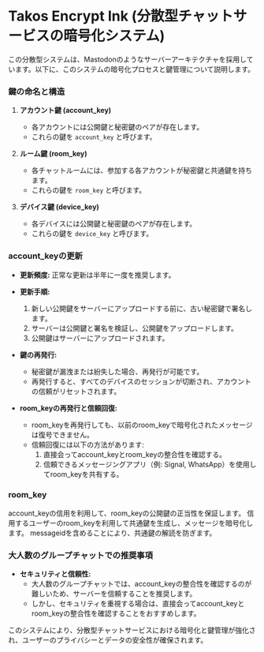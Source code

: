 # Takos Encrypt Ink (分散型チャットサービスの暗号化システム)

この分散型システムは、Mastodonのようなサーバーアーキテクチャを採用しています。以下に、このシステムの暗号化プロセスと鍵管理について説明します。

### 鍵の命名と構造

1. **アカウント鍵 (account_key)**
   - 各アカウントには公開鍵と秘密鍵のペアが存在します。
   - これらの鍵を `account_key` と呼びます。

2. **ルーム鍵 (room_key)**
   - 各チャットルームには、参加する各アカウントが秘密鍵と共通鍵を持ちます。
   - これらの鍵を `room_key` と呼びます。

3. **デバイス鍵 (device_key)**
   - 各デバイスには公開鍵と秘密鍵のペアが存在します。
   - これらの鍵を `device_key` と呼びます。

### account_keyの更新

- **更新頻度:** 正常な更新は半年に一度を推奨します。
- **更新手順:**
  1. 新しい公開鍵をサーバーにアップロードする前に、古い秘密鍵で署名します。
  2. サーバーは公開鍵と署名を検証し、公開鍵をアップロードします。
  3. 公開鍵はサーバーにアップロードされます。

- **鍵の再発行:**
  - 秘密鍵が漏洩または紛失した場合、再発行が可能です。
  - 再発行すると、すべてのデバイスのセッションが切断され、アカウントの信頼がリセットされます。

- **room_keyの再発行と信頼回復:**
  - room_keyを再発行しても、以前のroom_keyで暗号化されたメッセージは復号できません。
  - 信頼回復には以下の方法があります:
    1. 直接会ってaccount_keyとroom_keyの整合性を確認する。
    2. 信頼できるメッセージングアプリ（例: Signal,
       WhatsApp）を使用してroom_keyを共有する。

### room_key

account_keyの信用を利用して、room_keyの公開鍵の正当性を保証します。
信用するユーザーのroom_keyを利用して共通鍵を生成し、メッセージを暗号化します。
messageidを含めることにより、共通鍵の解読を防ぎます。

### 大人数のグループチャットでの推奨事項

- **セキュリティと信頼性:**
  - 大人数のグループチャットでは、account_keyの整合性を確認するのが難しいため、サーバーを信頼することを推奨します。
  - しかし、セキュリティを重視する場合は、直接会ってaccount_keyとroom_keyの整合性を確認することをおすすめします。

このシステムにより、分散型チャットサービスにおける暗号化と鍵管理が強化され、ユーザーのプライバシーとデータの安全性が確保されます。

